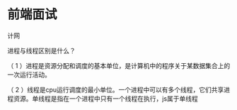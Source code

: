 # 前端面试

 计网 

 进程与线程区别是什么？ 

（ 1 ）进程是资源分配和调度的基本单位，是计算机中的程序关于某数据集合上的一次运行活动。

（ 2 ）线程是cpu运行调度的最小单位。一个进程中可以有多个线程，它们共享进程资源。单线程是指在一个进程中只有一个线程在执行，js属于单线程
